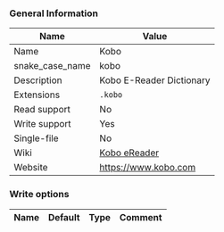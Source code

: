 
### General Information ###
Name | Value
---- | -------
Name | Kobo
snake_case_name | kobo
Description | Kobo E-Reader Dictionary
Extensions | `.kobo`
Read support | No
Write support | Yes
Single-file | No
Wiki | [Kobo eReader](https://en.wikipedia.org/wiki/Kobo_eReader)
Website | https://www.kobo.com



### Write options ###
Name | Default | Type | Comment
---- | ---- | ------- | -------
